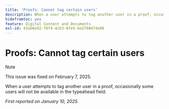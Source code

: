 ```yaml
---
title: 'Proofs: Cannot tag certain users'
description: When a user attempts to tag another user in a proof, occasionally some users will not be available in the typeahead field.
hidefromtoc: yes
feature: Digital Content and Documents
exl-id: 43ab6e92-f8f4-4cb3-8fe5-6e2708474e06
---
```

# Proofs: Cannot tag certain users

>[!NOTE]
>
>This issue was fixed on February 7, 2025.

When a user attempts to tag another user in a proof, occasionally some users will not be available in the typeahead field.

_First reported on January 10, 2025._
